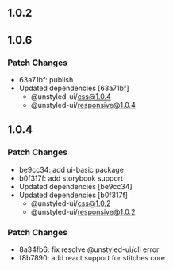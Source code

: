 ## 1.0.2

## 1.0.6

### Patch Changes

- 63a71bf: publish
- Updated dependencies [63a71bf]
  - @unstyled-ui/css@1.0.4
  - @unstyled-ui/responsive@1.0.4

## 1.0.4

### Patch Changes

- be9cc34: add ui-basic package
- b0f317f: add storybook support
- Updated dependencies [be9cc34]
- Updated dependencies [b0f317f]
  - @unstyled-ui/css@1.0.2
  - @unstyled-ui/responsive@1.0.2

### Patch Changes

- 8a34fb6: fix resolve @unstyled-ui/cli error
- f8b7890: add react support for stitches core
